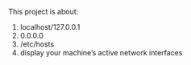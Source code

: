This project is about:
1.  localhost/127.0.0.1
2. 0.0.0.0
3. /etc/hosts
4. display your machine’s active network interfaces